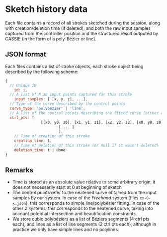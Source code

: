 # Sketch history data

Each file contains a record of all strokes sketched during the session, along with creation/deletion time (if deleted), and both the raw input samples captured from the controller position and the structured result outputed by CASSIE (in the form of a poly-Bézier or line).

## JSON format

Each files contains a list of stroke objects, each stroke object being described by the following scheme:

```js
{
  // Unique ID
	id: i,
  // A list of N 3D input points captured for this stroke
	input_samples: [ [x, y, z], ...],
  // Type of the curve described by the control points
  curve_type: 'polybezier' | 'line',
  // A list of the control points describing the fitted curve (either a line or a cubic polybézier)
  ctrl_pts: [
            	[[x0, y0, z0], [x1, y1, z1], [x2, y2, z2], [x0, y0, z0]], // ctrl pts for 1 cubic bezier
  						[ ... ]
						],
	// Time of creation of this stroke
	creation_time: t,
	// Time of deletion of this stroke (or null if it wasn't deleted)
	deletion_time: t | None
}
```

## Remarks

* Time is stored as an absolute value relative to some arbitrary origin, it does not necessarily start at 0 at beginning of sketch
* The control points refer to the neatened curve obtained from the input samples by our system. In case of the *Freehand* system (files `xx-0-x.json`), this corresponds to simple line/polybézier fitting. In case of the other 2 systems, this corresponds to the neatened curve, taking into account potential intersection and beautification constraints.
* We store cubic polybéziers as a list of Béziers segments (4 ctrl pts each), and lines as a list of line segments (2 ctrl pts each), although in practice we only have simple lines and no polylines.